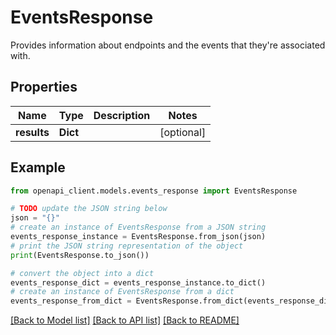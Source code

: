# EventsResponse

Provides information about endpoints and the events that they're associated with.

## Properties

Name | Type | Description | Notes
------------ | ------------- | ------------- | -------------
**results** | **Dict** |  | [optional] 

## Example

```python
from openapi_client.models.events_response import EventsResponse

# TODO update the JSON string below
json = "{}"
# create an instance of EventsResponse from a JSON string
events_response_instance = EventsResponse.from_json(json)
# print the JSON string representation of the object
print(EventsResponse.to_json())

# convert the object into a dict
events_response_dict = events_response_instance.to_dict()
# create an instance of EventsResponse from a dict
events_response_from_dict = EventsResponse.from_dict(events_response_dict)
```
[[Back to Model list]](../README.md#documentation-for-models) [[Back to API list]](../README.md#documentation-for-api-endpoints) [[Back to README]](../README.md)


